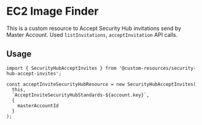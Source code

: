 # EC2 Image Finder

This is a custom resource to Accept Security Hub invitations send by Master Account. 
Used `listInvitations`, `acceptInvitation` API calls.

## Usage

    import { SecurityHubAcceptInvites } from '@custom-resources/security-hub-accept-invites';

    const acceptInviteSecurityHubResource = new SecurityHubAcceptInvites(
      this,
      `AcceptInviteSecurityHubStandards-${account.key}`,
      {
        masterAccountId
      }
    );